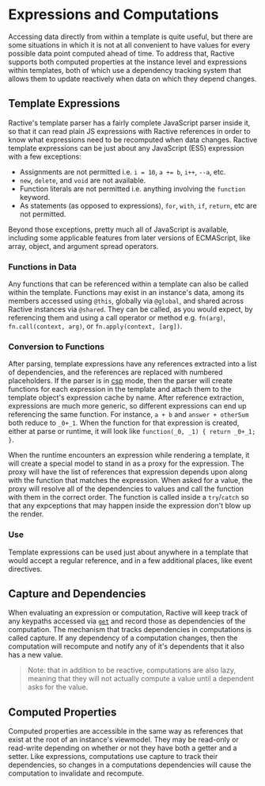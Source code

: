# Expressions and Computations

Accessing data directly from within a template is quite useful, but there are some situations in which it is not at all convenient to have values for every possible data point computed ahead of time. To address that, Ractive supports both computed properties at the instance level and expressions within templates, both of which use a dependency tracking system that allows them to update reactively when data on which they depend changes.

## Template Expressions

Ractive's template parser has a fairly complete JavaScript parser inside it, so that it can read plain JS expressions with Ractive references in order to know what expressions need to be recomputed when data changes. Ractive template expressions can be just about any JavaScript (ES5) expression with a few exceptions:

* Assignments are not permitted i.e. `i = 10`, `a += b`, `i++`, `--a`, etc.
* `new`, `delete`, and `void` are not available.
* Function literals are not permitted i.e. anything involving the `function` keyword.
* As statements (as opposed to expressions), `for`, `with`, `if`, `return`, etc are not permitted.

Beyond those exceptions, pretty much all of JavaScript is available, including some applicable features from later versions of ECMAScript, like array, object, and argument spread operators.

### Functions in Data

Any functions that can be referenced within a template can also be called within the template. Functions may exist in an instance's data, among its members accessed using `@this`, globally via `@global`, and shared across Ractive instances via `@shared`. They can be called, as you would expect, by referencing them and using a call operator or method e.g. `fn(arg)`, `fn.call(context, arg)`, or `fn.apply(context, [arg])`.

### Conversion to Functions

After parsing, template expressions have any references extracted into a list of dependencies, and the references are replaced with numbered placeholders. If the parser is in [csp](../../initialization-options#csp) mode, then the parser will create functions for each expression in the template and attach them to the template object's expression cache by name. After reference extraction, expressions are much more generic, so different expressions can end up referencing the same function. For instance, `a + b` and `answer + otherSum` both reduce to `_0+_1`. When the function for that expression is created, either at parse or runtime, it will look like `function(_0, _1) { return _0+_1; }`.

When the runtime encounters an expression while rendering a template, it will create a special model to stand in as a proxy for the expression. The proxy will have the list of references that expression depends upon along with the function that matches the expression. When asked for a value, the proxy will resolve all of the dependencies to values and call the function with them in the correct order. The function is called inside a `try`/`catch` so that any expceptions that may happen inside the expression don't blow up the render.

### Use

Template expressions can be used just about anywhere in a template that would accept a regular reference, and in a few additional places, like event directives.

## Capture and Dependencies

When evaluating an expression or computation, Ractive will keep track of any keypaths accessed via [`get`](../../api/instance-methods#ractiveget) and record those as dependencies of the computation. The mechanism that tracks dependencies in computations is called capture. If any dependency of a computation changes, then the computation will recompute and notify any of it's dependents that it also has a new value.

> Note: that in addition to be reactive, computations are also lazy, meaning that they will not actually compute a value until a dependent asks for the value.

## Computed Properties

Computed properties are accessible in the same way as references that exist at the root of an instance's viewmodel. They may be read-only or read-write depending on whether or not they have both a getter and a setter. Like expressions, computations use capture to track their dependencies, so changes in a computations dependencies will cause the computation to invalidate and recompute.
